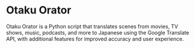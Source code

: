 # Otaku Orator

Otaku Orator is a Python script that translates scenes from movies, TV shows, music, podcasts, and more to Japanese using the Google Translate API, with additional features for improved accuracy and user experience.
